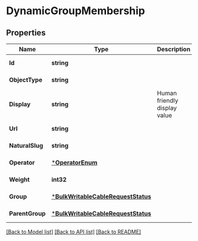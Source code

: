 # DynamicGroupMembership

## Properties
Name | Type | Description | Notes
------------ | ------------- | ------------- | -------------
**Id** | **string** |  | [default to null]
**ObjectType** | **string** |  | [default to null]
**Display** | **string** | Human friendly display value | [default to null]
**Url** | **string** |  | [default to null]
**NaturalSlug** | **string** |  | [default to null]
**Operator** | [***OperatorEnum**](OperatorEnum.md) |  | [default to null]
**Weight** | **int32** |  | [default to null]
**Group** | [***BulkWritableCableRequestStatus**](BulkWritableCableRequest_status.md) |  | [default to null]
**ParentGroup** | [***BulkWritableCableRequestStatus**](BulkWritableCableRequest_status.md) |  | [default to null]

[[Back to Model list]](../README.md#documentation-for-models) [[Back to API list]](../README.md#documentation-for-api-endpoints) [[Back to README]](../README.md)

